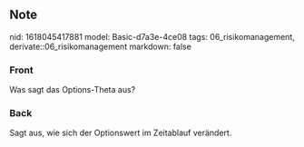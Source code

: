 ## Note
nid: 1618045417881
model: Basic-d7a3e-4ce08
tags: 06_risikomanagement, derivate::06_risikomanagement
markdown: false

### Front
Was sagt das Options-Theta aus?

### Back
Sagt aus, wie sich der Optionswert im Zeitablauf verändert.
